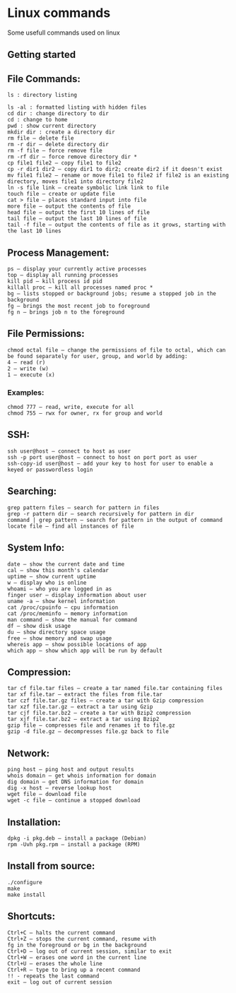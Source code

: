 # Linux commands
Some usefull commands used on linux

## Getting started


## File Commands:

    ls : directory listing
    
    ls -al : formatted listing with hidden files
    cd dir : change directory to dir
    cd : change to home
    pwd : show current directory
    mkdir dir : create a directory dir
    rm file – delete file
    rm -r dir – delete directory dir
    rm -f file – force remove file
    rm -rf dir – force remove directory dir *
    cp file1 file2 – copy file1 to file2
    cp -r dir1 dir2 – copy dir1 to dir2; create dir2 if it doesn't exist
    mv file1 file2 – rename or move file1 to file2 if file2 is an existing directory, moves file1 into directory file2
    ln -s file link – create symbolic link link to file
    touch file – create or update file
    cat > file – places standard input into file
    more file – output the contents of file
    head file – output the first 10 lines of file
    tail file – output the last 10 lines of file
    tail -f file – output the contents of file as it grows, starting with the last 10 lines

## Process Management:

    ps – display your currently active processes
    top – display all running processes
    kill pid – kill process id pid
    killall proc – kill all processes named proc *
    bg – lists stopped or background jobs; resume a stopped job in the background
    fg – brings the most recent job to foreground
    fg n – brings job n to the foreground

## File Permissions:

    chmod octal file – change the permissions of file to octal, which can be found separately for user, group, and world by adding:
    4 – read (r)
    2 – write (w)
    1 – execute (x)

### Examples:

    chmod 777 – read, write, execute for all
    chmod 755 – rwx for owner, rx for group and world

## SSH:

    ssh user@host – connect to host as user
    ssh -p port user@host – connect to host on port port as user
    ssh-copy-id user@host – add your key to host for user to enable a keyed or passwordless login

## Searching:

    grep pattern files – search for pattern in files
    grep -r pattern dir – search recursively for pattern in dir
    command | grep pattern – search for pattern in the output of command
    locate file – find all instances of file

## System Info:

    date – show the current date and time
    cal – show this month's calendar
    uptime – show current uptime
    w – display who is online
    whoami – who you are logged in as
    finger user – display information about user
    uname -a – show kernel information
    cat /proc/cpuinfo – cpu information
    cat /proc/meminfo – memory information
    man command – show the manual for command
    df – show disk usage
    du – show directory space usage
    free – show memory and swap usage
    whereis app – show possible locations of app
    which app – show which app will be run by default

## Compression:

    tar cf file.tar files – create a tar named file.tar containing files
    tar xf file.tar – extract the files from file.tar
    tar czf file.tar.gz files – create a tar with Gzip compression
    tar xzf file.tar.gz – extract a tar using Gzip
    tar cjf file.tar.bz2 – create a tar with Bzip2 compression
    tar xjf file.tar.bz2 – extract a tar using Bzip2
    gzip file – compresses file and renames it to file.gz
    gzip -d file.gz – decompresses file.gz back to file

## Network:

    ping host – ping host and output results
    whois domain – get whois information for domain
    dig domain – get DNS information for domain
    dig -x host – reverse lookup host
    wget file – download file
    wget -c file – continue a stopped download

## Installation:

    dpkg -i pkg.deb – install a package (Debian)
    rpm -Uvh pkg.rpm – install a package (RPM)

## Install from source:

    ./configure
    make
    make install

## Shortcuts:

    Ctrl+C – halts the current command
    Ctrl+Z – stops the current command, resume with
    fg in the foreground or bg in the background
    Ctrl+D – log out of current session, similar to exit
    Ctrl+W – erases one word in the current line
    Ctrl+U – erases the whole line
    Ctrl+R – type to bring up a recent command
    !! - repeats the last command
    exit – log out of current session














